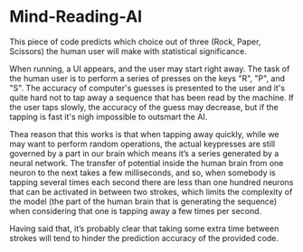  # Mind-Reading-AI
This piece of code predicts which choice out of three (Rock, Paper, Scissors) the human user will make with statistical significance. 

When running, a UI appears, and the user may start right away. The task of the human user is to perform a series of presses on the keys "R", "P", and "S". The accuracy of computer's guesses is presented to the user and it's quite hard not to tap away a sequence that has been read by the machine. If the user taps slowly, the accuracy of the guess may decrease, but if the tapping is fast it's nigh impossible to outsmart the AI.

Thea reason that this works is that when tapping away quickly, while we may want to perform random operations, the actual keypresses are still governed by a part in our brain which means it’s a series generated by a neural network. The transfer of potential inside the human brain from one neuron to the next takes a few milliseconds, and so, when somebody is tapping several times each second there are less than one hundred neurons that can be activated in between two strokes, which limits the complexity of the model (the part of the human brain that is generating the sequence) when considering that one is tapping away a few times per second.

Having said that, it’s probably clear that taking some extra time between strokes will tend to hinder the prediction accuracy of the provided code.
